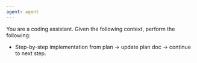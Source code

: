 ```yaml
---
agent: agent
---
```

You are a coding assistant. Given the following context, perform the following:
- Step-by-step implementation from plan → update plan doc → continue to next step.